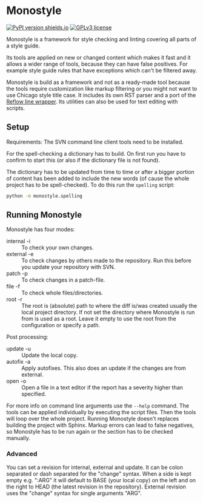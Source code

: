 
# Monostyle

[![PyPI version shields.io](https://img.shields.io/pypi/v/monostyle.svg)](https://pypi.python.org/pypi/monostyle/)
[![GPLv3 license](https://img.shields.io/badge/License-GPLv3-blue.svg)](https://github.com/tobiasHeinke/monostyle/blob/master/LICENSE)

Monostyle is a framework for style checking and linting covering all parts of a style guide.

Its tools are applied on new or changed content
which makes it fast and it allows a wider range of tools,
because they can have false positives. 
For example style guide rules that have exceptions which can't be filtered away.

Monostyle is build as a framework and not as a ready-made tool
because the tools require customization like markup filtering or you might not want to use Chicago style title case. 
It includes its own RST parser and a port of the [Reflow line wrapper](https://metacpan.org/pod/Text::Reflow).
Its utilities can also be used for text editing with scripts.


## Setup

Requirements: The SVN command line client tools need to be installed.

For the spell-checking a dictionary has to build.
On first run you have to confirm to start this (or also if the dictionary file is not found).

The dictionary has to be updated from time to time or after a bigger portion of content has been added
to include the new words (of cause the whole project has to be spell-checked).
To do this run the `spelling` script:
```sh
python -m monostyle.spelling
```

## Running Monostyle

Monostyle has four modes:

<dl>
  <dt>internal -i</dt>
  <dd>To check your own changes.</dd>
  <dt>external -e</dt>
  <dd>
      To check changes by others made to the repository.
      Run this before you update your repository with SVN.
   </dd>
  <dt>patch -p</dt>
  <dd>To check changes in a patch-file.</dd>
  <dt>file -f</dt>
  <dd>To check whole files/directories.</dd>
  <dt>root -r</dt>
  <dd>
      The root is (absolute) path to where the diff is/was created usually the local project directory.
      If not set the directory where Monostyle is run from is used as a root.
      Leave it empty to use the root from the configuration or specify a path.
  </dd>
</dl>

Post processing:

<dl>
  <dt>update -u</dt>
  <dd>Update the local copy.</dd>
  <dt>autofix -a</dt>
  <dd>Apply autofixes. This also does an update if the changes are from external.</dd>
  <dt>open -o</dt>
  <dd>Open a file in a text editor if the report has a severity higher than specified.</dd>
</dl>

For more info on command line arguments use the `--help` command.
The tools can be applied individually by executing the script files. Then the tools will loop over the whole project.
Running Monostyle doesn't replaces building the project with Sphinx.
Markup errors can lead to false negatives, so Monostyle has to be run again or
the section has to be checked manually.


### Advanced

You can set a revision for internal, external and update.
It can be colon separated or dash separated for the "change" syntax.
When a side is kept empty e.g. ":ARG" it will default to BASE (your local copy) on the left and
on the right to HEAD (the latest revision in the repository).
External revision uses the "change" syntax for single arguments "ARG".
